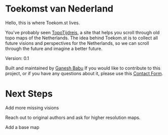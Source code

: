 # Toekomst van Nederland

Hello, this is where Toekom.st lives. 

You've probably seen [TopoTijdreis](https://www.topotijdreis.nl/), a site that helps you scroll through old topo maps of the Netherlands. 
The idea behind Toekom.st is to collect all future visions and perspectives for the Netherlands, so we can scroll through the future and imagine a better future.

Version: 0.1

Built and maintained by [Ganesh Babu](https://www.ganeshbabu.me/)
If you would like to contribute to this project, or if you have any questions about it, please use this [Contact Form](https://forms.gle/NxT8Coocemj5hcZN8).

# Next Steps

Add more missing visions

Reach out to original authors and ask for higher resolution maps.

Add a base map
